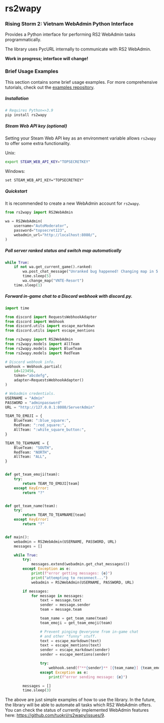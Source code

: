 # rs2wapy

### Rising Storm 2: Vietnam WebAdmin Python Interface

Provides a Python interface for performing RS2 WebAdmin
tasks programmatically.

The library uses PycURL internally to communicate with RS2 WebAdmin.

**Work in progress; interface will change!**

### Brief Usage Examples

This section contains some brief usage examples.
For more comprehensive tutorials, check out the
[examples repository](https://github.com/tuokri/rs2wapy-examples).

##### Installation

```bash
# Requires Python=>3.9
pip install rs2wapy
```

##### Steam Web API key (optional)

Setting your Steam Web API key as an environment variable
allows `rs2wapy` to offer some extra functionality.

Unix:

```bash
export STEAM_WEB_API_KEY="TOPSECRETKEY"
```

Windows:

```Batchfile
set STEAM_WEB_API_KEY="TOPSECRETKEY"
```

##### Quickstart

It is recommended to create a new WebAdmin account for
`rs2wapy`.

```python
from rs2wapy import RS2WebAdmin

wa = RS2WebAdmin(
    username="AutoModerator",
    password="topsecret123",
    webadmin_url="http://localhost:8080/",
)
```

##### Poll server ranked status and switch map automatically

```python
while True:
    if not wa.get_current_game().ranked:
        wa.post_chat_message("Unranked bug happened! Changing map in 5 seconds!")
        time.sleep(5)
        wa.change_map("VNTE-Resort")
    time.sleep(1)
```

##### Forward in-game chat to a Discord webhook with discord.py.

```python
import time

from discord import RequestsWebhookAdapter
from discord import Webhook
from discord.utils import escape_markdown
from discord.utils import escape_mentions

from rs2wapy import RS2WebAdmin
from rs2wapy.models import AllTeam
from rs2wapy.models import BlueTeam
from rs2wapy.models import RedTeam

# Discord webhook info.
webhook = Webhook.partial(
    id=123456,
    token="abcdefg",
    adapter=RequestsWebhookAdapter()
)

# Webadmin credentials.
USERNAME = "Admin"
PASSWORD = "adminpassword"
URL = "http://127.0.0.1:8080/ServerAdmin"

TEAM_TO_EMOJI = {
    BlueTeam: ":blue_square:",
    RedTeam: ":red_square:",
    AllTeam: ":white_square_button:",
}

TEAM_TO_TEAMNAME = {
    BlueTeam: "SOUTH",
    RedTeam: "NORTH",
    AllTeam: "ALL",
}


def get_team_emoji(team):
    try:
        return TEAM_TO_EMOJI[team]
    except KeyError:
        return "?"


def get_team_name(team):
    try:
        return TEAM_TO_TEAMNAME[team]
    except KeyError:
        return "?"


def main():
    webadmin = RS2WebAdmin(USERNAME, PASSWORD, URL)
    messages = []

    while True:
        try:
            messages.extend(webadmin.get_chat_messages())
        except Exception as e:
            print(f"error getting messages: {e}")
            print("attempting to reconnect...")
            webadmin = RS2WebAdmin(USERNAME, PASSWORD, URL)

        if messages:
            for message in messages:
                text = message.text
                sender = message.sender
                team = message.team

                team_name = get_team_name(team)
                team_emoji = get_team_emoji(team)

                # Prevent pinging @everyone from in-game chat
                # and other "funny" stuff.
                text = escape_markdown(text)
                text = escape_mentions(text)
                sender = escape_markdown(sender)
                sender = escape_mentions(sender)

                try:
                    webhook.send(f"**{sender}** [{team_name}] {team_emoji}: {text}")
                except Exception as e:
                    print(f"error sending message: {e}")

        messages = []
        time.sleep(3)
```

The above are just simple examples of how to use the library. In the future,
the library will be able to automate all tasks which RS2 WebAdmin offers.
You can check the status of currently implemented WebAdmin features here:
https://github.com/tuokri/rs2wapy/issues/9.
